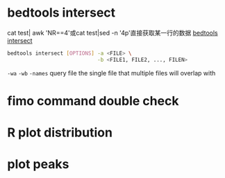 # bedtools intersect
cat test| awk 'NR==4'或cat test|sed -n '4p'直接获取某一行的数据
[bedtools intersect](https://bedtools.readthedocs.io/en/latest/content/tools/intersect.html)
```bash
bedtools intersect [OPTIONS] -a <FILE> \
                             -b <FILE1, FILE2, ..., FILEN>
```
`-wa` `-wb`
`-names`
query file the single file that multiple files will overlap with
# fimo command double check
# R plot distribution
# plot peaks
<!--stackedit_data:
eyJoaXN0b3J5IjpbLTU1NDc3NzU2MSwxODY5NzI1ODMxLDE4Nj
E2MjI0NjMsMTIxMDY4MTYzMSwtMTUxOTk4NzY0Ml19
-->